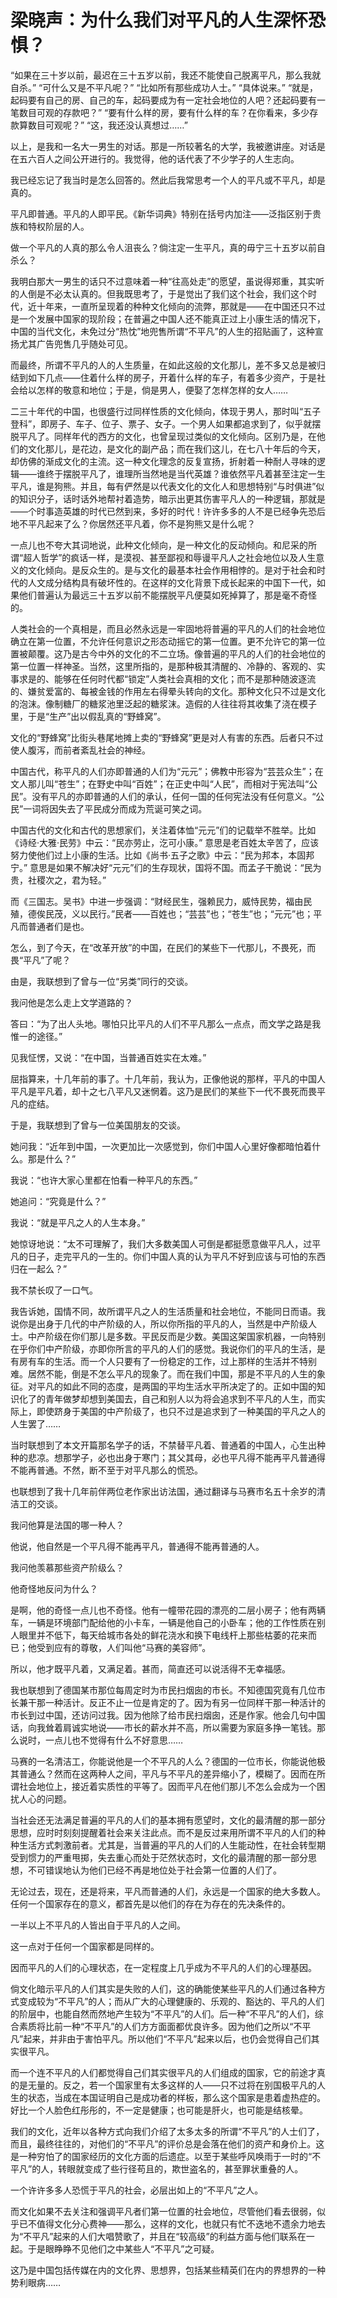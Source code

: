 <link href="../../../css/style.css" rel="stylesheet" type="text/css" />

# 梁晓声：为什么我们对平凡的人生深怀恐惧？

<div class="p">

“如果在三十岁以前，最迟在三十五岁以前，我还不能使自己脱离平凡，那么我就自杀。”
“可什么又是不平凡呢？”
“比如所有那些成功人士。”
“具体说来。”
“就是，起码要有自己的房、自己的车，起码要成为有一定社会地位的人吧？还起码要有一笔数目可观的存款吧？”
“要有什么样的房，要有什么样的车？在你看来，多少存款算数目可观呢？”
“这，我还没认真想过……”

以上，是我和一名大一男生的对话。那是一所较著名的大学，我被邀讲座。对话是在五六百人之间公开进行的。我觉得，他的话代表了不少学子的人生志向。

我已经忘记了我当时是怎么回答的。然此后我常思考一个人的平凡或不平凡，却是真的。

平凡即普通。平凡的人即平民。《新华词典》特别在括号内加注——泛指区别于贵族和特权阶层的人。

做一个平凡的人真的那么令人沮丧么？倘注定一生平凡，真的毋宁三十五岁以前自杀么？

我明白那大一男生的话只不过意味着一种“往高处走”的愿望，虽说得郑重，其实听的人倒是不必太认真的。但我既思考了，于是觉出了我们这个社会，我们这个时代，近十年来，一直所呈现着的种种文化倾向的流弊，那就是——在中国还只不过是一个发展中国家的现阶段；在普遍之中国人还不能真正过上小康生活的情况下，中国的当代文化，未免过分“热忱”地兜售所谓“不平凡”的人生的招贴画了，这种宣扬尤其广告兜售几乎随处可见。

而最终，所谓不平凡的人的人生质量，在如此这般的文化那儿，差不多又总是被归结到如下几点——住着什么样的房子，开着什么样的车子，有着多少资产，于是社会给以怎样的敬意和地位；于是，倘是男人，便娶了怎样怎样的女人……

二三十年代的中国，也很盛行过同样性质的文化倾向，体现于男人，那时叫“五子登科”，即房子、车子、位子、票子、女子。一个男人如果都追求到了，似乎就摆脱平凡了。同样年代的西方的文化，也曾呈现过类似的文化倾向。区别乃是，在他们的文化那儿，是花边，是文化的副产品；而在我们这儿，在七八十年后的今天，却仿佛的渐成文化的主流。这一种文化理念的反复宣扬，折射着一种耐人寻味的逻辑——谁终于摆脱平凡了，谁理所当然地是当代英雄？谁依然平凡着甚至注定一生平凡，谁是狗熊。并且，每有俨然是以代表文化的文化人和思想特别“与时俱进”似的知识分子，话时话外地帮衬着造势，暗示出更其伤害平凡人的一种逻辑，那就是——个时事造英雄的时代已然到来，多好的时代！许许多多的人不是已经争先恐后地不平凡起来了么？你居然还平凡着，你不是狗熊又是什么呢？

一点儿也不夸大其词地说，此种文化倾向，是一种文化的反动倾向。和尼采的所谓“超人哲学”的疯话一样，是漠视、甚至鄙视和辱谩平凡人之社会地位以及人生意义的文化倾向。是反众生的。是与文化的最基本社会作用相悖的。是对于社会和时代的人文成分结构具有破坏性的。在这样的文化背景下成长起来的中国下一代，如果他们普遍认为最远三十五岁以前不能摆脱平凡便莫如死掉算了，那是毫不奇怪的。

人类社会的一个真相是，而且必然永远是一牢固地将普遍的平凡的人们的社会地位确立在第一位置，不允许任何意识之形态动摇它的第一位置。更不允许它的第一位置被颠覆。这乃是古今中外的文化的不二立场。像普遍的平凡的人们的社会地位的第一位置一样神圣。当然，这里所指的，是那种极其清醒的、冷静的、客观的、实事求是的、能够在任何时代都“锁定”人类社会真相的文化；而不是那种随波逐流的、嫌贫爱富的、每被金钱的作用左右得晕头转向的文化。那种文化只不过是文化的泡沫。像制糖厂的糖浆池里泛起的糖浆沫。造假的人往往将其收集了浇在模子里，于是“生产”出以假乱真的“野蜂窝”。

文化的“野蜂窝”比街头巷尾地摊上卖的“野蜂窝”更是对人有害的东西。后者只不过使人腹泻，而前者紊乱社会的神经。

中国古代，称平凡的人们亦即普通的人们为“元元”；佛教中形容为“芸芸众生”；在文人那儿叫“苍生”；在野史中叫“百姓”；在正史中叫“人民”，而相对于宪法叫“公民”。没有平凡的亦即普通的人们的承认，任何一国的任何宪法没有任何意义。“公民”一词将因失去了平民成分而成为荒诞可笑之词。

中国古代的文化和古代的思想家们，关注着体恤“元元”们的记载举不胜举。比如《诗经·大雅·民劳》中云：“民亦劳止，汔可小康。” 意思是老百姓太辛苦了，应该努力使他们过上小康的生活。比如《尚书·五子之歌》中云：“民为邦本，本固邦宁。” 意思是如果不解决好“元元”们的生存现状，国将不国。而孟子干脆说：“民为贵，社稷次之，君为轻。”

而《三国志。吴书》中进一步强调：“财经民生，强赖民力，威恃民势，福由民殖，德俟民茂，义以民行。”民者——百姓也；“芸芸”也；“苍生”也；“元元”也；平凡而普通者们是也。

怎么，到了今天，在“改革开放”的中国，在民们的某些下一代那儿，不畏死，而畏“平凡”了呢？

由是，我联想到了曾与一位“另类”同行的交谈。

我问他是怎么走上文学道路的？

答曰：“为了出人头地。哪怕只比平凡的人们不平凡那么一点点，而文学之路是我惟一的途径。”

见我怔愣，又说：“在中国，当普通百姓实在太难。”

屈指算来，十几年前的事了。十几年前，我认为，正像他说的那样，平凡的中国人平凡是平凡着，却十之七八平凡又迷惘着。这乃是民们的某些下一代不畏死而畏平凡的症结。

于是，我联想到了曾与一位美国朋友的交谈。

她问我：“近年到中国，一次更加比一次感觉到，你们中国人心里好像都暗怕着什么。那是什么？”

我说：“也许大家心里都在怕看一种平凡的东西。”

她追问：“究竟是什么？”

我说：“就是平凡之人的人生本身。”

她惊讶地说：“太不可理解了，我们大多数美国人可倒是都挺愿意做平凡人，过平凡的日子，走完平凡的一生的。你们中国人真的认为平凡不好到应该与可怕的东西归在一起么？”

我不禁长叹了一口气。

我告诉她，国情不同，故所谓平凡之人的生活质量和社会地位，不能同日而语。我说你是出身于几代的中产阶级的人，所以你所指的平凡的人，当然是中产阶级人士。中产阶级在你们那儿是多数。平民反而是少数。美国这架国家机器，一向特别在乎你们中产阶级，亦即你所言的平凡的人们的感觉。我说你们的平凡的生活，是有房有车的生活。而一个人只要有了一份稳定的工作，过上那样的生活并不特别难。居然不能，倒是不怎么平凡的现象了。而在我们中国，那是不平凡的人生的象征。对平凡的如此不同的态度，是两国的平均生活水平所决定了的。正如中国的知识化了的青年做梦却想到美国去，自己和别人以为将会追求到不平凡的人生，而实际上，即使跻身于美国的中产阶级了，也只不过是追求到了一种美国的平凡之人的人生罢了……

当时联想到了本文开篇那名学子的话，不禁替平凡着、普通着的中国人，心生出种种的悲凉。想那学子，必也出身于寒门；其父其母，必也平凡得不能再平凡普通得不能再普通。不然，断不至于对平凡那么的慌恐。

也联想到了我十几年前伴两位老作家出访法国，通过翻译与马赛市名五十余岁的清洁工的交谈。

我问他算是法国的哪一种人？

他说，他自然是一个平凡得不能再平凡，普通得不能再普通的人。

我问他羡慕那些资产阶级么？

他奇怪地反问为什么？

是啊，他的奇怪一点儿也不奇怪。他有一幢带花园的漂亮的二层小房子；他有两辆车，一辆是环境部门配给他的小卡车，一辆是他自己的小卧车；他的工作性质在别人眼里并不低下，每天给城市各处的鲜花浇水和换下电线杆上那些枯萎的花来而已；他受到应有的尊敬，人们叫他“马赛的美容师”。

所以，他才既平凡着，又满足着。甚而，简直还可以说活得不无幸福感。

我也联想到了德国某市那位每周定时为市民扫烟囱的市长。不知德国究竟有几位市长兼干那一种活计。反正不止一位是肯定的了。因为有另一位同样干那一种活计的市长到过中国，还访问过我。因为他除了给市民扫烟囱，还是作家。他会几句中国话，向我耸着肩诚实地说——市长的薪水并不高，所以需要为家庭多挣一笔钱。那么说时，一点儿也不觉得有什么不好意思……

马赛的一名清洁工，你能说他是一个不平凡的人么？德国的一位市长，你能说他极其普通么？然而在这两种人之间，平凡与不平凡的差异缩小了，模糊了。因而在所谓社会地位上，接近着实质性的平等了。因而平凡在他们那儿不怎么会成为一个困扰人心的问题。

当社会还无法满足普遍的平凡的人们的基本拥有愿望时，文化的最清醒的那一部分思想，应时时刻刻提醒着社会来关注此点。而不是反过来用所谓不平凡的人们的种种生活方式刺激前者。尤其是，当普遍的平凡的人们的人生能动性，在社会转型期受到惯力的严重甩掷，失去重心而处于茫然状态时，文化的最清醒的那一部分思想，不可错误地认为他们已经不再是地位处于社会第一位置的人们了。

无论过去，现在，还是将来，平凡而普通的人们，永远是一个国家的绝大多数人。任何一个国家存在的意义，都首先是以他们的存在为存在的先决条件的。

一半以上不平凡的人皆出自于平凡的人之间。

这一点对于任何一个国家都是同样的。

因而平凡的人们的心理状态，在一定程度上几乎成为不平凡的人们的心理基因。

倘文化暗示平凡的人们其实是失败的人们，这的确能使某些平凡的人们通过各种方式变成较为“不平凡”的人；而从广大的心理健康的、乐观的、豁达的、平凡的人们的阶层中，也能自然而然地产生较为“不平凡”的人们。后一种“不平凡”的人们，综合素质将比前一种“不平凡”的人们方方面面都优良许多。因为他们之所以“不平凡”起来，并非由于害怕平凡。所以他们“不平凡”起来以后，也仍会觉得自己们其实很平凡。

而一个连不平凡的人们都觉得自己们其实很平凡的人们组成的国家，它的前途才真的是无量的。反之，若一个国家里有太多这样的人——只不过将在别国极平凡的人生的状态，当成在本国证明自己是成功者的样板，那么这个国家是患着虚热症的。好比一个人脸色红彤彤的，不一定是健康；也可能是肝火，也可能是结核晕。

我们的文化，近年以各种方式向我们介绍了太多太多的所谓“不平凡”的人士们了，而且，最终往往的，对他们的“不平凡”的评价总是会落在他们的资产和身价上。这是一种穷怕了的国家经历的文化方面的后遗症。以至于某些呼风唤雨于一时的“不平凡”的人，转眼就变成了些行径苟且的，欺世盗名的，甚至罪状重叠的人。

一个许许多多人恐慌于平凡的社会，必层出如上的“不平凡”之人。

而文化如果不去关注和强调平凡者们第一位置的社会地位，尽管他们看去很弱，似乎已不值得文化分心费神——那么，这样的文化，也就只有忙不迭地不遗余力地去为“不平凡”起来的人们大唱赞歌了，并且在“较高级”的利益方面与他们联系在一起。于是眼睁睁不见他们之中某些人“不平凡”之可疑。

这乃是中国包括传媒在内的文化界、思想界，包括某些精英们在内的界想界的一种势利眼病……
